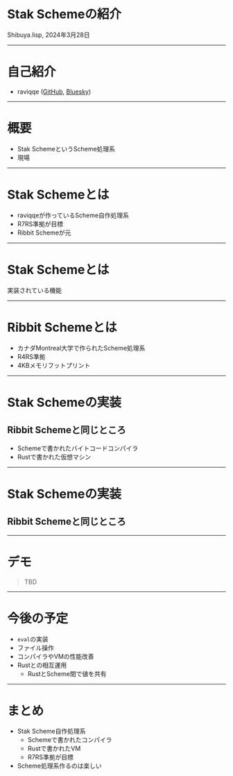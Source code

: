 # Stak Schemeの紹介

Shibuya.lisp, 2024年3月28日

---

# 自己紹介

- raviqqe ([GitHub](https://github.com/raviqqe), [Bluesky](https://bsky.app/profile/raviqqe.bsky.social))

---

# 概要

- Stak SchemeというScheme処理系
- 現場

---

# Stak Schemeとは

- raviqqeが作っているScheme自作処理系
- R7RS準拠が目標
- Ribbit Schemeが元

---

# Stak Schemeとは

実装されている機能

---

# Ribbit Schemeとは

- カナダMontreal大学で作られたScheme処理系
- R4RS準拠
- 4KBメモリフットプリント

---

# Stak Schemeの実装

## Ribbit Schemeと同じところ

- Schemeで書かれたバイトコードコンパイラ
- Rustで書かれた仮想マシン

---

# Stak Schemeの実装

## Ribbit Schemeと同じところ

---

# デモ

> TBD

---

# 今後の予定

- `eval`の実装
- ファイル操作
- コンパイラやVMの性能改善
- Rustとの相互運用
  - RustとScheme間で値を共有

---

# まとめ

- Stak Scheme自作処理系
  - Schemeで書かれたコンパイラ
  - Rustで書かれたVM
  - R7RS準拠が目標
- Scheme処理系作るのは楽しい
